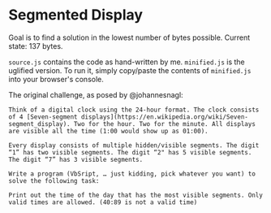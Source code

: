 # Segmented Display

Goal is to find a solution in the lowest number of bytes possible. Current state: 137 bytes.

`source.js` contains the code as hand-written by me. `minified.js` is the uglified version. To run it, simply copy/paste the contents of `minified.js` into your browser's console.

The original challenge, as posed by @johannesnagl:

```
Think of a digital clock using the 24-hour format. The clock consists of 4 [Seven-segment displays](https://en.wikipedia.org/wiki/Seven-segment_display). Two for the hour. Two for the minute. All displays are visible all the time (1:00 would show up as 01:00).

Every display consists of multiple hidden/visible segments. The digit “1” has two visible segments. The digit “2" has 5 visible segments. The digit “7” has 3 visible segments.

Write a program (VbSript, … just kidding, pick whatever you want) to solve the following task:

Print out the time of the day that has the most visible segments. Only valid times are allowed. (40:89 is not a valid time)
```
